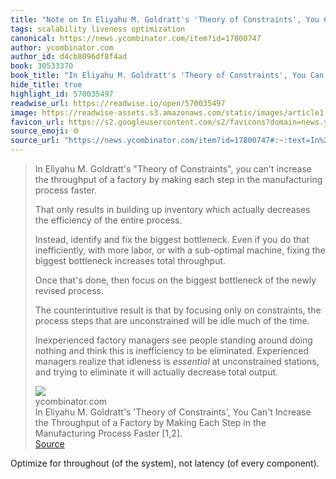 ```yaml
---
title: "Note on In Eliyahu M. Goldratt's 'Theory of Constraints', You Can't Increase the Throughput of a Factory by Making Each Step in the Manufacturing Process Faster [1,2]. via ycombinator.com"
tags: scalability liveness optimization
canonical: https://news.ycombinator.com/item?id=17800747
author: ycombinator.com
author_id: d4cb8096df8f4ad
book: 30533370
book_title: "In Eliyahu M. Goldratt's 'Theory of Constraints', You Can't Increase the Throughput of a Factory by Making Each Step in the Manufacturing Process Faster [1,2]."
hide_title: true
highlight_id: 570035497
readwise_url: https://readwise.io/open/570035497
image: https://readwise-assets.s3.amazonaws.com/static/images/article1.be68295a7e40.png
favicon_url: https://s2.googleusercontent.com/s2/favicons?domain=news.ycombinator.com
source_emoji: 🌐
source_url: "https://news.ycombinator.com/item?id=17800747#:~:text=In%20Eliyahu%20M.,decrease%20total%20output."
---
```


> In Eliyahu M. Goldratt's "Theory of Constraints", you can't increase the throughput of a factory by making each step in the manufacturing process faster.
> 
> That only results in building up inventory which actually decreases the efficiency of the entire process.
> 
> Instead, identify and fix the biggest bottleneck. Even if you do that inefficiently, with more labor, or with a sub-optimal machine, fixing the biggest bottleneck increases total throughput.
> 
> Once that's done, then focus on the biggest bottleneck of the newly revised process.
> 
> The counterintuitive result is that by focusing only on constraints, the process steps that are unconstrained will be idle much of the time.
> 
> Inexperienced factory managers see people standing around doing nothing and think this is inefficiency to be eliminated. Experienced managers realize that idleness is *essential* at unconstrained stations, and trying to eliminate it will actually decrease total output.
> <div class="quoteback-footer"><div class="quoteback-avatar"><img class="mini-favicon" src="https://s2.googleusercontent.com/s2/favicons?domain=news.ycombinator.com"></div><div class="quoteback-metadata"><div class="metadata-inner"><span style="display:none">FROM:</span><div aria-label="ycombinator.com" class="quoteback-author"> ycombinator.com</div><div aria-label="In Eliyahu M. Goldratt's 'Theory of Constraints', You Can't Increase the Throughput of a Factory by Making Each Step in the Manufacturing Process Faster [1,2]." class="quoteback-title"> In Eliyahu M. Goldratt's 'Theory of Constraints', You Can't Increase the Throughput of a Factory by Making Each Step in the Manufacturing Process Faster [1,2].</div></div></div><div class="quoteback-backlink"><a target="_blank" aria-label="go to the full text of this quotation" rel="noopener" href="https://news.ycombinator.com/item?id=17800747#:~:text=In%20Eliyahu%20M.,decrease%20total%20output." class="quoteback-arrow"> Source</a></div></div>

Optimize for throughout (of the system), not latency (of every component). 